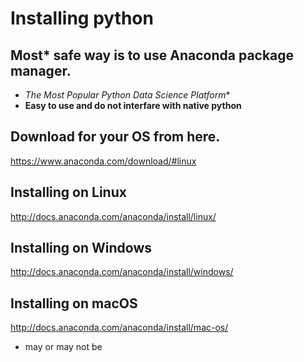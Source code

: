 
# Installing python

## Most* safe way is to use Anaconda package manager.

+ **The Most* Popular Python Data Science Platform**
+ **Easy to use and do not interfare with native python**

## Download for your OS from here.
 
https://www.anaconda.com/download/#linux

## Installing on Linux

http://docs.anaconda.com/anaconda/install/linux/

## Installing on Windows

http://docs.anaconda.com/anaconda/install/windows/

## Installing on macOS

http://docs.anaconda.com/anaconda/install/mac-os/


* may or may not be
